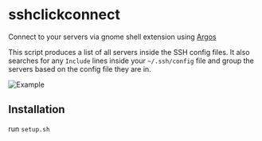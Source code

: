 # sshclickconnect
Connect to your servers via gnome shell extension using [Argos](https://github.com/p-e-w/argos)

This script produces a list of all servers inside the SSH config files.
It also searches for any `Include` lines inside your `~/.ssh/config` file and group the servers based on the config file they are in.

![Example](url "sshclickconnect-example.png")

## Installation
run `setup.sh`

